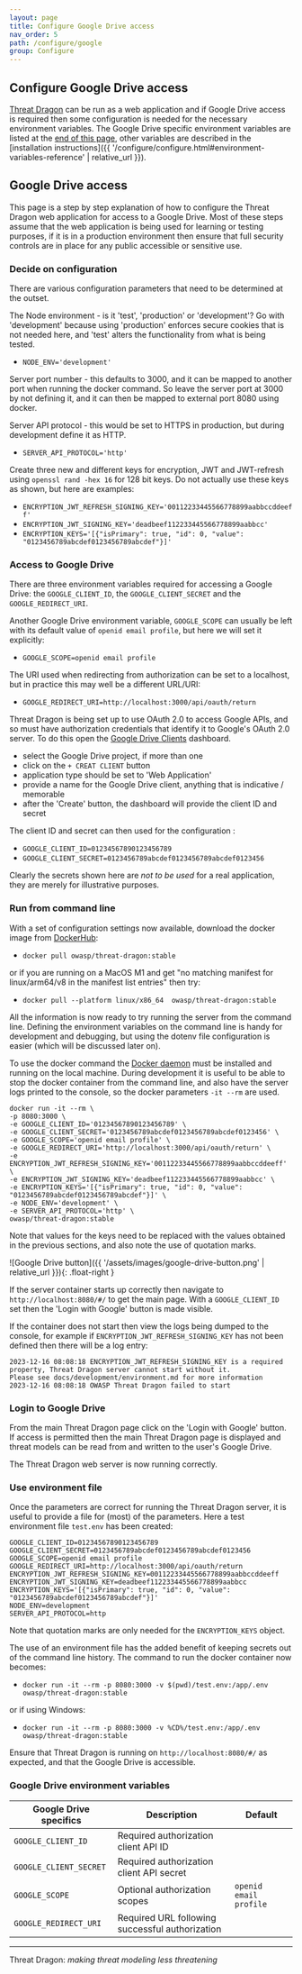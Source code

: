 ```yaml
---
layout: page
title: Configure Google Drive access
nav_order: 5
path: /configure/google
group: Configure
---
```


## Configure Google Drive access

[Threat Dragon](http://owasp.org/www-project-threat-dragon) can be run as a web application and
if Google Drive access is required then some configuration is needed
for the necessary environment variables.
The Google Drive specific environment variables are listed at the [end of this page](#google-drive-environment-variables),
other variables are described in
the [installation instructions]({{ '/configure/configure.html#environment-variables-reference' | relative_url }}).

## Google Drive access

This page is a step by step explanation of how to configure the Threat Dragon web application for access to a Google Drive.
Most of these steps assume that the web application is being used for learning or testing purposes,
if it is in a production environment then ensure that full security controls
are in place for any public accessible or sensitive use.

### Decide on configuration

There are various configuration parameters that need to be determined at the outset.

The Node environment - is it 'test', 'production' or 'development'?
Go with 'development' because using 'production' enforces secure cookies that is not needed here,
and 'test' alters the functionality from what is being tested.

- `NODE_ENV='development'`

Server port number - this defaults to 3000, and it can be mapped to another port when running the docker command.
So leave the server port at 3000 by not defining it, and it can then be mapped to external port 8080 using docker.

Server API protocol - this would be set to HTTPS in production, but during development define it as HTTP.

- `SERVER_API_PROTOCOL='http'`

Create three new and different keys for encryption, JWT and JWT-refresh using `openssl rand -hex 16` for 128 bit keys.
Do not actually use these keys as shown, but here are examples:

- `ENCRYPTION_JWT_REFRESH_SIGNING_KEY='00112233445566778899aabbccddeeff'`
- `ENCRYPTION_JWT_SIGNING_KEY='deadbeef112233445566778899aabbcc'`
- `ENCRYPTION_KEYS='[{"isPrimary": true, "id": 0, "value": "0123456789abcdef0123456789abcdef"}]'`

### Access to Google Drive

There are three environment variables required for accessing a Google Drive:
the `GOOGLE_CLIENT_ID`, the `GOOGLE_CLIENT_SECRET` and the `GOOGLE_REDIRECT_URI`.

Another Google Drive environment variable, `GOOGLE_SCOPE` can usually be left
with its default value of `openid email profile`, but here we will set it explicitly:

- `GOOGLE_SCOPE=openid email profile`

The URI used when redirecting from authorization can be set to a
localhost, but in practice this may well be a different URL/URI:

- `GOOGLE_REDIRECT_URI=http://localhost:3000/api/oauth/return`

Threat Dragon is being set up to use OAuth 2.0 to access Google APIs,
and so must have authorization credentials that identify it to Google's OAuth 2.0 server.
To do this open the [Google Drive Clients][gclients] dashboard.

- select the Google Drive project, if more than one
- click on the `+ CREAT CLIENT` button
- application type should be set to 'Web Application'
- provide a name for the Google Drive client, anything that is indicative / memorable
- after the 'Create' button, the dashboard will provide the client ID and secret

The client ID and secret can then used for the configuration :

- `GOOGLE_CLIENT_ID=01234567890123456789`
- `GOOGLE_CLIENT_SECRET=0123456789abcdef0123456789abcdef0123456`

Clearly the secrets shown here are _not to be used_ for a real application,
they are merely for illustrative purposes.

### Run from command line

With a set of configuration settings now available, download the docker image from [DockerHub][dockerhub]:

- `docker pull owasp/threat-dragon:stable`

or if you are running on a MacOS M1 and get "no matching manifest for linux/arm64/v8 in the manifest list entries"
then try:

- `docker pull --platform linux/x86_64  owasp/threat-dragon:stable`

All the information is now ready to try running the server from the command line.
Defining the environment variables on the command line is handy for development and debugging,
but using the dotenv file configuration is easier (which will be discussed later on).

To use the docker command the [Docker daemon][dockerinstall] must be installed and running on the local machine.
During development it is useful to be able to stop the docker container from the command line,
and also have the server logs printed to the console, so the docker parameters `-it --rm` are used.

```text
docker run -it --rm \
-p 8080:3000 \
-e GOOGLE_CLIENT_ID='01234567890123456789' \
-e GOOGLE_CLIENT_SECRET='0123456789abcdef0123456789abcdef0123456' \
-e GOOGLE_SCOPE='openid email profile' \
-e GOOGLE_REDIRECT_URI='http://localhost:3000/api/oauth/return' \
-e ENCRYPTION_JWT_REFRESH_SIGNING_KEY='00112233445566778899aabbccddeeff' \
-e ENCRYPTION_JWT_SIGNING_KEY='deadbeef112233445566778899aabbcc' \
-e ENCRYPTION_KEYS='[{"isPrimary": true, "id": 0, "value": "0123456789abcdef0123456789abcdef"}]' \
-e NODE_ENV='development' \
-e SERVER_API_PROTOCOL='http' \
owasp/threat-dragon:stable
```

Note that values for the keys need to be replaced with the values obtained in the previous sections,
and also note the use of quotation marks.

![Google Drive button]({{ '/assets/images/google-drive-button.png' | relative_url }}){: .float-right }

If the server container starts up correctly then navigate to `http://localhost:8080/#/` to get the main page.
With a `GOOGLE_CLIENT_ID` set then the 'Login with Google' button is made visible.

If the container does not start then view the logs being dumped to the console,
for example if `ENCRYPTION_JWT_REFRESH_SIGNING_KEY` has not been defined then there will be a log entry:

```text
2023-12-16 08:08:18 ENCRYPTION_JWT_REFRESH_SIGNING_KEY is a required property, Threat Dragon server cannot start without it.
Please see docs/development/environment.md for more information
2023-12-16 08:08:18 OWASP Threat Dragon failed to start
```

### Login to Google Drive

From the main Threat Dragon page click on the 'Login with Google' button.
If access is permitted then the main Threat Dragon page is displayed
and threat models can be read from and written to the user's Google Drive.

The Threat Dragon web server is now running correctly.

### Use environment file

Once the parameters are correct for running the Threat Dragon server,
it is useful to provide a file for (most) of the parameters. Here a test environment file `test.env` has been created:

```text
GOOGLE_CLIENT_ID=01234567890123456789
GOOGLE_CLIENT_SECRET=0123456789abcdef0123456789abcdef0123456
GOOGLE_SCOPE=openid email profile
GOOGLE_REDIRECT_URI=http://localhost:3000/api/oauth/return
ENCRYPTION_JWT_REFRESH_SIGNING_KEY=00112233445566778899aabbccddeeff
ENCRYPTION_JWT_SIGNING_KEY=deadbeef112233445566778899aabbcc
ENCRYPTION_KEYS='[{"isPrimary": true, "id": 0, "value": "0123456789abcdef0123456789abcdef"}]'
NODE_ENV=development
SERVER_API_PROTOCOL=http
```

Note that quotation marks are only needed for the `ENCRYPTION_KEYS` object.

The use of an environment file has the added benefit of keeping secrets out of the command line history.
The command to run the docker container now becomes:

- `docker run -it --rm -p 8080:3000 -v $(pwd)/test.env:/app/.env owasp/threat-dragon:stable`

or if using Windows:

- `docker run -it --rm -p 8080:3000 -v %CD%/test.env:/app/.env owasp/threat-dragon:stable`

Ensure that Threat Dragon is running on `http://localhost:8080/#/` as expected, and that the Google Drive is accessible.

### Google Drive environment variables

| Google Drive specifics | Description | Default |
| --- | --- | --- |
| `GOOGLE_CLIENT_ID` | Required authorization client API ID | |
| `GOOGLE_CLIENT_SECRET` | Required authorization client API secret | |
| `GOOGLE_SCOPE` | Optional authorization scopes | `openid email profile` |
| `GOOGLE_REDIRECT_URI` | Required URL following successful authorization | |

----

Threat Dragon: _making threat modeling less threatening_

[dockerhub]: https://hub.docker.com/r/owasp/threat-dragon
[dockerinstall]: https://docs.docker.com/engine/install/
[gclients]: https://console.developers.google.com/auth/clients
